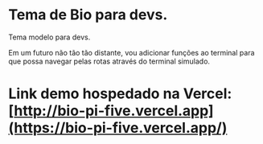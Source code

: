 # Tema de Bio para devs.

Tema modelo para devs.

Em um futuro não tão tão distante, vou adicionar funções ao terminal para que possa navegar pelas rotas através do terminal simulado.

# Link demo hospedado na Vercel: [http://bio-pi-five.vercel.app](https://bio-pi-five.vercel.app/)

